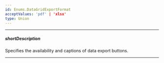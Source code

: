```yaml
---
id: Enums.DataGridExportFormat
acceptValues: 'pdf' | 'xlsx'
type: Union
---
```

---
##### shortDescription
Specifies the availability and captions of data export buttons.

---
<!--
dxDataGridOptions.export.formats(api-reference/10 UI Components/dxDataGrid/1 Configuration/export/formats.md)
dxDataGridOptions.onExporting(api-reference/10 UI Components/dxDataGrid/1 Configuration/onExporting.md)
-->